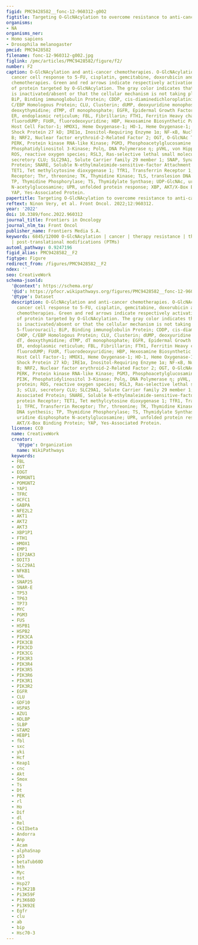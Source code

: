 ```yaml
---
figid: PMC9428582__fonc-12-960312-g002
figtitle: Targeting O-GlcNAcylation to overcome resistance to anti-cancer therapies
organisms:
- NA
organisms_ner:
- Homo sapiens
- Drosophila melanogaster
pmcid: PMC9428582
filename: fonc-12-960312-g002.jpg
figlink: /pmc/articles/PMC9428582/figure/f2/
number: F2
caption: O-GlcNAcylation and anti-cancer chemotherapies. O-GlcNAcylation modulates
  cancer cell response to 5-FU, cisplatin, gemcitabine, doxorubicin and erastin/RSL3
  chemotherapies. Green and red arrows indicate respectively activation and inhibition
  of protein targeted by O-GlcNAcylation. The gray color indicates that the protein
  is inactivated/absent or that the cellular mechanism is not taking place.5-FU, 5-fluorouracil;
  BiP, Binding immunoglobulin Protein; CDDP, cis-diaminedichloroplatinium(II); CHOP,
  C/EBP Homologous Protein; CLU, Clusterin; dUMP, deoxyuridine monophosphate; dT,
  deoxythymidine; dTMP, dT monophosphate; EGFR, Epidermal Growth Factor Receptor;
  ER, endoplasmic reticulum; FBL, Fibrillarin; FTH1, Ferritin Heavy chain 1; FdUMP,
  fluorodUMP; FUdR, fluorodeoxyuridine; HBP, Hexosamine Biosynthetic Pathway; HCF-1,
  Host Cell Factor-1; HMOX1, Heme Oxygenase-1; HO-1, Heme Oxygenase-1; HSP27, Heat
  Shock Protein 27 kD; IRE1α, Inositol-Requiring Enzyme 1α; NF-κB, Nuclear Factor-Kappa
  B; NRF2, Nuclear factor erythroid-2-Related Factor 2; OGT, O-GlcNAc Transferase;
  PERK, Protein kinase RNA-like Kinase; PGM3, Phosphoacetylglucosamine Mutase 3; PI3K,
  Phosphatidylinositol 3-Kinase; Polη, DNA Polymerase η; pVHL, von Hippel-Lindau protein;
  ROS, reactive oxygen species; RSL3, Ras-selective lethal small molecule 3; sCLU,
  secretory CLU; SLC29A1, Solute Carrier family 29 member 1; SNAP, Synaptosomal Associated
  Protein; SNARE, Soluble N-ethylmaleimide-sensitive-factor Attachment protein Receptor;
  TET1, Tet methylcytosine dioxygenase 1; TfR1, Transferrin Receptor 1; TFRC, Transferrin
  Receptor; Thr, threonine; TK, Thymidine Kinase; TLS, translesion DNA synthesis;
  TP, Thymidine Phosphorylase; TS, Thymidylate Synthase; UDP-GlcNAc, uridine disphosphate
  N-acetylglucosamine; UPR, unfolded protein response; XBP, AKT/X-Box Binding Protein;
  YAP, Yes-Associated Protein.
papertitle: Targeting O-GlcNAcylation to overcome resistance to anti-cancer therapies.
reftext: Ninon Very, et al. Front Oncol. 2022;12:960312.
year: '2022'
doi: 10.3389/fonc.2022.960312
journal_title: Frontiers in Oncology
journal_nlm_ta: Front Oncol
publisher_name: Frontiers Media S.A.
keywords: 6845/12000 O-GlcNAcylation | cancer | therapy resistance | therapeutic strategy
  | post-translational modifications (PTMs)
automl_pathway: 0.9247196
figid_alias: PMC9428582__F2
figtype: Figure
redirect_from: /figures/PMC9428582__F2
ndex: ''
seo: CreativeWork
schema-jsonld:
  '@context': https://schema.org/
  '@id': https://pfocr.wikipathways.org/figures/PMC9428582__fonc-12-960312-g002.html
  '@type': Dataset
  description: O-GlcNAcylation and anti-cancer chemotherapies. O-GlcNAcylation modulates
    cancer cell response to 5-FU, cisplatin, gemcitabine, doxorubicin and erastin/RSL3
    chemotherapies. Green and red arrows indicate respectively activation and inhibition
    of protein targeted by O-GlcNAcylation. The gray color indicates that the protein
    is inactivated/absent or that the cellular mechanism is not taking place.5-FU,
    5-fluorouracil; BiP, Binding immunoglobulin Protein; CDDP, cis-diaminedichloroplatinium(II);
    CHOP, C/EBP Homologous Protein; CLU, Clusterin; dUMP, deoxyuridine monophosphate;
    dT, deoxythymidine; dTMP, dT monophosphate; EGFR, Epidermal Growth Factor Receptor;
    ER, endoplasmic reticulum; FBL, Fibrillarin; FTH1, Ferritin Heavy chain 1; FdUMP,
    fluorodUMP; FUdR, fluorodeoxyuridine; HBP, Hexosamine Biosynthetic Pathway; HCF-1,
    Host Cell Factor-1; HMOX1, Heme Oxygenase-1; HO-1, Heme Oxygenase-1; HSP27, Heat
    Shock Protein 27 kD; IRE1α, Inositol-Requiring Enzyme 1α; NF-κB, Nuclear Factor-Kappa
    B; NRF2, Nuclear factor erythroid-2-Related Factor 2; OGT, O-GlcNAc Transferase;
    PERK, Protein kinase RNA-like Kinase; PGM3, Phosphoacetylglucosamine Mutase 3;
    PI3K, Phosphatidylinositol 3-Kinase; Polη, DNA Polymerase η; pVHL, von Hippel-Lindau
    protein; ROS, reactive oxygen species; RSL3, Ras-selective lethal small molecule
    3; sCLU, secretory CLU; SLC29A1, Solute Carrier family 29 member 1; SNAP, Synaptosomal
    Associated Protein; SNARE, Soluble N-ethylmaleimide-sensitive-factor Attachment
    protein Receptor; TET1, Tet methylcytosine dioxygenase 1; TfR1, Transferrin Receptor
    1; TFRC, Transferrin Receptor; Thr, threonine; TK, Thymidine Kinase; TLS, translesion
    DNA synthesis; TP, Thymidine Phosphorylase; TS, Thymidylate Synthase; UDP-GlcNAc,
    uridine disphosphate N-acetylglucosamine; UPR, unfolded protein response; XBP,
    AKT/X-Box Binding Protein; YAP, Yes-Associated Protein.
  license: CC0
  name: CreativeWork
  creator:
    '@type': Organization
    name: WikiPathways
  keywords:
  - FBL
  - OGT
  - EOGT
  - POMGNT1
  - POMGNT2
  - YAP1
  - TFRC
  - HCFC1
  - GABPA
  - NFE2L2
  - AKT1
  - AKT2
  - AKT3
  - XBP1P1
  - FTH1
  - HMOX1
  - EMP1
  - EIF2AK3
  - DDIT3
  - SLC29A1
  - NFKB1
  - VHL
  - SNAP25
  - SNAR-E
  - TP53
  - TP63
  - TP73
  - MYC
  - PGM3
  - FUS
  - HSPB1
  - HSPB2
  - PIK3CA
  - PIK3CB
  - PIK3CD
  - PIK3CG
  - PIK3R3
  - PIK3R4
  - PIK3R5
  - PIK3R6
  - PIK3R1
  - PIK3R2
  - EGFR
  - CLU
  - GDF10
  - HSPA5
  - AZU1
  - HDLBP
  - SLBP
  - STAM2
  - HEBP1
  - fbl
  - sxc
  - yki
  - Hcf
  - Keap1
  - cnc
  - Akt
  - Smox
  - Ts
  - Dt
  - PEK
  - rl
  - Ho
  - Dif
  - dl
  - Rel
  - CkIIbeta
  - Andorra
  - Anp
  - Acam
  - alphaSnap
  - p53
  - betaTub60D
  - hth
  - Myc
  - nst
  - Hsp27
  - Pi3K21B
  - Pi3K59F
  - Pi3K68D
  - Pi3K92E
  - Egfr
  - clu
  - ab
  - bip
  - Hsc70-3
---
```

